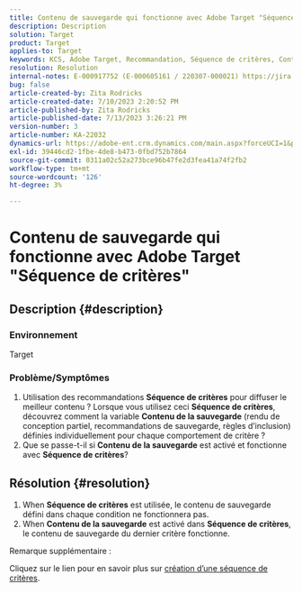 ```yaml
---
title: Contenu de sauvegarde qui fonctionne avec Adobe Target "Séquence de critères"
description: Description
solution: Target
product: Target
applies-to: Target
keywords: KCS, Adobe Target, Recommandation, Séquence de critères, Contenu de sauvegarde
resolution: Resolution
internal-notes: E-000917752 (E-000605161 / 220307-000021) https://jira.corp.adobe.com/browse/RECS-5221 https://jira.corp.adobe.com/browse/RECS-5395
bug: false
article-created-by: Zita Rodricks
article-created-date: 7/10/2023 2:20:52 PM
article-published-by: Zita Rodricks
article-published-date: 7/13/2023 3:26:21 PM
version-number: 3
article-number: KA-22032
dynamics-url: https://adobe-ent.crm.dynamics.com/main.aspx?forceUCI=1&pagetype=entityrecord&etn=knowledgearticle&id=39d227f4-2c1f-ee11-9cbe-6045bd006c82
exl-id: 39446cd2-1fbe-4de8-b473-0fbd752b7864
source-git-commit: 0311a02c52a273bce96b47fe2d3fea41a74f2fb2
workflow-type: tm+mt
source-wordcount: '126'
ht-degree: 3%

---
```


# Contenu de sauvegarde qui fonctionne avec Adobe Target &quot;Séquence de critères&quot;

## Description {#description}


### Environnement

Target

### Problème/Symptômes

1. Utilisation des recommandations <b>Séquence de critères</b> pour diffuser le meilleur contenu ? Lorsque vous utilisez ceci <b>Séquence de critères</b>, découvrez comment la variable <b>Contenu de la sauvegarde</b> (rendu de conception partiel, recommandations de sauvegarde, règles d’inclusion) définies individuellement pour chaque comportement de critère ?
2. Que se passe-t-il si <b>Contenu de la sauvegarde</b> est activé et fonctionne avec <b>Séquence de critères</b>?



## Résolution {#resolution}


1. When <b>Séquence de critères</b> est utilisée, le contenu de sauvegarde défini dans chaque condition ne fonctionnera pas.
2. When <b>Contenu de la sauvegarde</b> est activé dans <b>Séquence de critères</b>, le contenu de sauvegarde du dernier critère fonctionne.


Remarque supplémentaire :

Cliquez sur le lien pour en savoir plus sur [création d’une séquence de critères](https://experienceleague.adobe.com/docs/target/using/recommendations/criteria/create-criteria-sequence.html).
